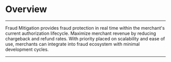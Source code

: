 # Overview

--- 

Fraud Mitigation provides fraud protection in real time within the merchant's current authorization lifecycle. Maximize merchant revenue by reducing chargeback and refund rates. With priority placed on scalability and ease of use, merchants can integrate into fraud ecosystem with minimal development cycles.

---
